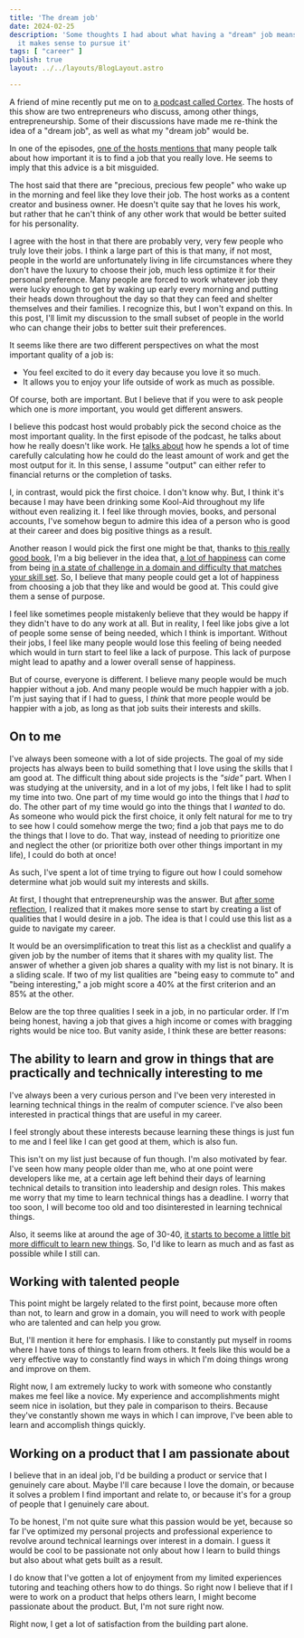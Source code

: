 ```yaml
---
title: 'The dream job'
date: 2024-02-25
description: 'Some thoughts I had about what having a "dream" job means, whether
  it makes sense to pursue it'
tags: [ "career" ]
publish: true
layout: ../../layouts/BlogLayout.astro

---
```


A friend of mine recently put me on to [a podcast called Cortex](https://www.relay.fm/cortex). The hosts of this show are two entrepreneurs who discuss, among other things, entrepreneurship. Some of their discussions have made me re-think the idea of a "dream job", as well as what my "dream job" would be.

In one of the episodes, [one of the hosts mentions that](https://pca.st/KqpS#t=2277.0) many people talk about how important it is to find a job that you really love. He seems to imply that this advice is a bit misguided.

The host said that there are "precious, precious few people" who wake up in the morning and feel like they love their job. The host works as a content creator and business owner. He doesn't quite say that he loves his work, but rather that he can't think of any other work that would be better suited for his personality.

I agree with the host in that there are probably very, very few people who truly love their jobs. I think a large part of this is that many, if not most, people in the world are unfortunately living in life circumstances where they don't have the luxury to choose their job, much less optimize it for their personal preference. Many people are forced to work whatever job they were lucky enough to get by waking up early every morning and putting their heads down throughout the day so that they can feed and shelter themselves and their families. I recognize this, but I won't expand on this. In this post, I'll limit my discussion to the small subset of people in the world who can change their jobs to better suit their preferences.

It seems like there are two different perspectives on what the most important quality of a job is:

- You feel excited to do it every day because you love it so much.
- It allows you to enjoy your life outside of work as much as possible.

Of course, both are important. But I believe that if you were to ask people which one is *more* important, you would get different answers.

I believe this podcast host would probably pick the second choice as the most important quality. In the first episode of the podcast, he talks about how he really doesn't like work. He [talks about](https://pca.st/episode/9a6377e0-ec2e-0132-1127-059c869cc4eb) how he spends a lot of time carefully calculating how he could do the least amount of work and get the most output for it. In this sense, I assume "output" can either refer to financial returns or the completion of tasks.

I, in contrast, would pick the first choice. I don't know why. But, I think it's because I may have been drinking some Kool-Aid throughout my life without even realizing it. I feel like through movies, books, and personal accounts, I've somehow begun to admire this idea of a person who is good at their career and does big positive things as a result.

Another reason I would pick the first one might be that, thanks to [this really good book](https://www.goodreads.com/en/book/show/66354), I'm a big believer in the idea that, [a lot of happiness](https://en.wikipedia.org/wiki/Flow_\(psychology\)#Effects) can come from being [in a state of challenge in a domain and difficulty that matches your skill set](https://en.wikipedia.org/wiki/Flow_\(psychology\)#Characteristics). So, I believe that many people could get a lot of happiness from choosing a job that they like and would be good at. This could give them a sense of purpose.

I feel like sometimes people mistakenly believe that they would be happy if they didn't have to do any work at all. But in reality, I feel like jobs give a lot of people some sense of being needed, which I think is important. Without their jobs, I feel like many people would lose this feeling of being needed which would in turn start to feel like a lack of purpose. This lack of purpose might lead to apathy and a lower overall sense of happiness.

But of course, everyone is different. I believe many people would be much happier without a job. And many people would be much happier with a job. I'm just saying that if I had to guess, I *think* that more people would be happier with a job, as long as that job suits their interests and skills.

## On to me

I've always been someone with a lot of side projects. The goal of my side projects has always been to build something that I love using the skills that I am good at. The difficult thing about side projects is the *"side"* part. When I was studying at the university, and in a lot of my jobs, I felt like I had to split my time into two. One part of my time would go into the things that I *had* to do. The other part of my time would go into the things that I *wanted* to do. As someone who would pick the first choice, it only felt natural for me to try to see how I could somehow merge the two; find a job that pays me to do the things that I love to do. That way, instead of needing to prioritize one and neglect the other (or prioritize both over other things important in my life), I could do both at once!

As such, I've spent a lot of time trying to figure out how I could somehow determine what job would suit my interests and skills.

At first, I thought that entrepreneurship was the answer. But [after some reflection](/posts/why-be-an-entrepreneur/), I realized that it makes more sense to start by creating a list of qualities that I would desire in a job. The idea is that I could use this list as a guide to navigate my career.

It would be an oversimplification to treat this list as a checklist and qualify a given job by the number of items that it shares with my quality list. The answer of whether a given job shares a quality with my list is not binary. It is a sliding scale. If two of my list qualities are "being easy to commute to" and "being interesting," a job might score a 40% at the first criterion and an 85% at the other.

Below are the top three qualities I seek in a job, in no particular order. If I'm being honest, having a job that gives a high income or comes with bragging rights would be nice too. But vanity aside, I think these are better reasons:

## The ability to learn and grow in things that are practically and technically interesting to me

I've always been a very curious person and I've been very interested in learning technical things in the realm of computer science. I've also been interested in practical things that are useful in my career.

I feel strongly about these interests because learning these things is just fun to me and I feel like I can get good at them, which is also fun.

This isn't on my list just because of fun though. I'm also motivated by fear. I've seen how many people older than me, who at one point were developers like me, at a certain age left behind their days of learning technical details to transition into leadership and design roles. This makes me worry that my time to learn technical things has a deadline. I worry that too soon, I will become too old and too disinterested in learning technical things.

Also, it seems like at around the age of 30-40, [it starts to become a little bit more difficult to learn new things](https://www.scientificamerican.com/podcast/episode/cognitive-decline-sets-in-around-ag-12-01-08/). So, I'd like to learn as much and as fast as possible while I still can.

## Working with talented people

This point might be largely related to the first point, because more often than not, to learn and grow in a domain, you will need to work with people who are talented and can help you grow.

But, I'll mention it here for emphasis. I like to constantly put myself in rooms where I have tons of things to learn from others. It feels like this would be a very effective way to constantly find ways in which I'm doing things wrong and improve on them.

Right now, I am extremely lucky to work with someone who constantly makes me feel like a novice. My experience and accomplishments might seem nice in isolation, but they pale in comparison to theirs. Because they've constantly shown me ways in which I can improve, I've been able to learn and accomplish things quickly.

## Working on a product that I am passionate about

I believe that in an ideal job, I'd be building a product or service that I genuinely care about. Maybe I'll care because I love the domain, or because it solves a problem I find important and relate to, or because it's for a group of people that I genuinely care about.

To be honest, I'm not quite sure what this passion would be yet, because so far I've optimized my personal projects and professional experience to revolve around technical learnings over interest in a domain. I guess it would be cool to be passionate not only about how I learn to build things but also about what gets built as a result.

I do know that I've gotten a lot of enjoyment from my limited experiences tutoring and teaching others how to do things. So right now I believe that if I were to work on a product that helps others learn, I might become passionate about the product. But, I'm not sure right now.

Right now, I get a lot of satisfaction from the building part alone.
